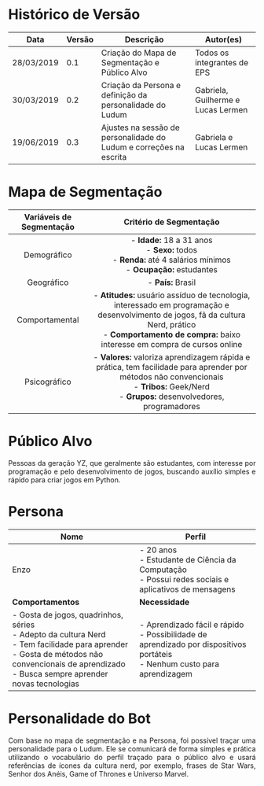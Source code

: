 # Histórico de Versão

 **Data** | **Versão** | **Descrição** | **Autor(es)**
---|---|---|---
28/03/2019| 0.1| Criação do Mapa de Segmentação e Público Alvo| Todos os integrantes de EPS
30/03/2019| 0.2| Criação da Persona e definição da personalidade do Ludum| Gabriela, Guilherme e Lucas Lermen
19/06/2019| 0.3| Ajustes na sessão de personalidade do Ludum e correções na escrita| Gabriela e Lucas Lermen

# Mapa de Segmentação

Variáveis de Segmentação| Critério de Segmentação
:--:|:--:
Demográfico|- **Idade:** 18 a 31 anos <br> - **Sexo:** todos <br> - **Renda:** até 4 salários mínimos <br> - **Ocupação:** estudantes
Geográfico|- **País:** Brasil
Comportamental| - **Atitudes:** usuário assíduo de tecnologia, interessado em programação e desenvolvimento de jogos, fã da cultura Nerd, prático  <br> - **Comportamento de compra:** baixo interesse em compra de cursos online
Psicográfico| - **Valores:** valoriza aprendizagem rápida e prática, tem facilidade para aprender por métodos não convencionais <br>  - **Tribos:** Geek/Nerd <br> - **Grupos:** desenvolvedores, programadores


# Público Alvo
<p align ="justify">Pessoas da geração YZ, que geralmente são estudantes, com interesse por programação e pelo desenvolvimento de jogos, buscando auxílio simples e rápido para criar jogos em Python.</p>

# Persona
Nome | Perfil
---|---
Enzo | - 20 anos <br> - Estudante de Ciência da Computação <br> - Possui redes sociais e aplicativos de mensagens  
**Comportamentos**| **Necessidade**
- Gosta de jogos, quadrinhos, séries <br> - Adepto da cultura Nerd <br> - Tem facilidade para aprender <br> - Gosta de métodos não convencionais de aprendizado <br> - Busca sempre aprender novas tecnologias | - Aprendizado fácil e rápido <br> - Possibilidade de aprendizado por dispositivos portáteis <br> - Nenhum custo para aprendizagem

# Personalidade do Bot
<p align ="justify">Com base no mapa de segmentação e na Persona, foi possível traçar uma personalidade para o Ludum. Ele se comunicará de forma simples e prática utilizando o vocabulário do perfil traçado para o público alvo e usará referências de ícones da cultura nerd, por exemplo, frases de Star Wars, Senhor dos Anéis, Game of Thrones e Universo Marvel.  </p>
